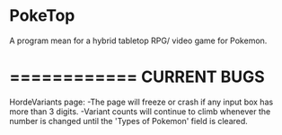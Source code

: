 # PokeTop
A program mean for a hybrid tabletop RPG/ video game for Pokemon.

============
CURRENT BUGS
============
HordeVariants page:
    -The page will freeze or crash if any input box has more than 3 digits.
    -Variant counts will continue to climb whenever the number is changed until the 'Types of Pokemon' field is cleared.
